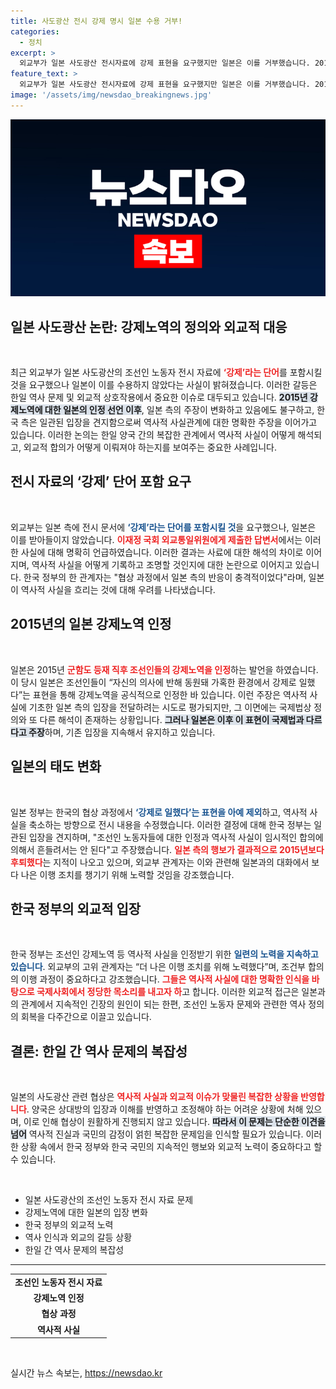 ```yaml
---
title: 사도광산 전시 강제 명시 일본 수용 거부!
categories:
  - 정치
excerpt: >
  외교부가 일본 사도광산 전시자료에 강제 표현을 요구했지만 일본은 이를 거부했습니다. 2015년 인정한 강제노역 논란이 재점화되는 가운데, 한일 간 합의가 후퇴했다는 지적이 제기되었습니다. 지금, 그 이면의 진실을 파헤쳐 보세요!
feature_text: >
  외교부가 일본 사도광산 전시자료에 강제 표현을 요구했지만 일본은 이를 거부했습니다. 2015년 인정한 강제노역 논란이 재점화되는 가운데, 한일 간 합의가 후퇴했다는 지적이 제기되었습니다. 지금, 그 이면의 진실을 파헤쳐 보세요!
image: '/assets/img/newsdao_breakingnews.jpg'
---
```


<p><img src="/assets/img/newsdao_breakingnews.jpg" alt="cryptoinkorea 속보" /></p>

<h2 data-ke-size="size26">일본 사도광산 논란: 강제노역의 정의와 외교적 대응</h2>

<p data-ke-size="size16">&nbsp;</p>

<p>최근 외교부가 일본 사도광산의 조선인 노동자 전시 자료에 <b><span style="color: #ee2323;">‘강제’라는 단어</span></b>를 포함시킬 것을 요구했으나 일본이 이를 수용하지 않았다는 사실이 밝혀졌습니다. 이러한 갈등은 한일 역사 문제 및 외교적 상호작용에서 중요한 이슈로 대두되고 있습니다. <b><span style="background-color: #21538527;">2015년 강제노역에 대한 일본의 인정 선언 이후</span></b>, 일본 측의 주장이 변화하고 있음에도 불구하고, 한국 측은 일관된 입장을 견지함으로써 역사적 사실관계에 대한 명확한 주장을 이어가고 있습니다. 이러한 논의는 한일 양국 간의 복잡한 관계에서 역사적 사실이 어떻게 해석되고, 외교적 합의가 어떻게 이뤄져야 하는지를 보여주는 중요한 사례입니다.</p></p>

<h2 data-ke-size="size26">전시 자료의 ‘강제’ 단어 포함 요구</h2>

<p data-ke-size="size16">&nbsp;</p>

<p>외교부는 일본 측에 전시 문서에 <b><span style="color: #1a5490;">‘강제’라는 단어를 포함시킬 것</span></b>을 요구했으나, 일본은 이를 받아들이지 않았습니다. <b><span style="color: #ee2323;">이재정 국회 외교통일위원에게 제출한 답변서</span></b>에서는 이러한 사실에 대해 명확히 언급하였습니다. 이러한 결과는 사료에 대한 해석의 차이로 이어지며, 역사적 사실을 어떻게 기록하고 조명할 것인지에 대한 논란으로 이어지고 있습니다. 한국 정부의 한 관계자는 "협상 과정에서 일본 측의 반응이 충격적이었다"라며, 일본이 역사적 사실을 흐리는 것에 대해 우려를 나타냈습니다.</p>

<h2 data-ke-size="size26">2015년의 일본 강제노역 인정</h2>

<p data-ke-size="size16">&nbsp;</p>

<p>일본은 2015년 <b><span style="color: #ee2323;">군함도 등재 직후 조선인들의 강제노역을 인정</span></b>하는 발언을 하였습니다. 이 당시 일본은 조선인들이 “자신의 의사에 반해 동원돼 가혹한 환경에서 강제로 일했다”는 표현을 통해 강제노역을 공식적으로 인정한 바 있습니다. 이런 주장은 역사적 사실에 기초한 일본 측의 입장을 전달하려는 시도로 평가되지만, 그 이면에는 국제법상 정의와 또 다른 해석이 존재하는 상황입니다. <b><span style="background-color: #21538527;">그러나 일본은 이후 이 표현이 국제법과 다르다고 주장</span></b>하며, 기존 입장을 지속해서 유지하고 있습니다.</p>

<h2 data-ke-size="size26">일본의 태도 변화</h2>

<p data-ke-size="size16">&nbsp;</p>

<p>일본 정부는 한국의 협상 과정에서 <b><span style="color: #1a5490;">‘강제로 일했다’는 표현을 아예 제외</span></b>하고, 역사적 사실을 축소하는 방향으로 전시 내용을 수정했습니다. 이러한 결정에 대해 한국 정부는 일관된 입장을 견지하며, "조선인 노동자들에 대한 인정과 역사적 사실이 임시적인 합의에 의해서 흔들려서는 안 된다"고 주장했습니다. <b><span style="color: #ee2323;">일본 측의 행보가 결과적으로 2015년보다 후퇴했다</span></b>는 지적이 나오고 있으며, 외교부 관계자는 이와 관련해 일본과의 대화에서 보다 나은 이행 조치를 챙기기 위해 노력할 것임을 강조했습니다.</p>

<h2 data-ke-size="size26">한국 정부의 외교적 입장</h2>

<p data-ke-size="size16">&nbsp;</p>

<p>한국 정부는 조선인 강제노역 등 역사적 사실을 인정받기 위한 <b><span style="color: #1a5490;">일련의 노력을 지속하고 있습니다</span></b>. 외교부의 고위 관계자는 “더 나은 이행 조치를 위해 노력했다”며, 조건부 합의의 이행 과정이 중요하다고 강조했습니다. <b><span style="color: #ee2323;">그들은 역사적 사실에 대한 명확한 인식을 바탕으로 국제사회에서 정당한 목소리를 내고자 하</span></b>고 합니다. 이러한 외교적 접근은 일본과의 관계에서 지속적인 긴장의 원인이 되는 한편, 조선인 노동자 문제와 관련한 역사 정의의 회복을 다주간으로 이끌고 있습니다.</p>

<h2 data-ke-size="size26">결론: 한일 간 역사 문제의 복잡성</h2>

<p data-ke-size="size16">&nbsp;</p>

<p>일본의 사도광산 관련 협상은 <b><span style="color: #ee2323;">역사적 사실과 외교적 이슈가 맞물린 복잡한 상황을 반영합니다</span></b>. 양국은 상대방의 입장과 이해를 반영하고 조정해야 하는 어려운 상황에 처해 있으며, 이로 인해 협상이 원활하게 진행되지 않고 있습니다. <b><span style="background-color: #21538527;">따라서 이 문제는 단순한 이견을 넘어</span></b> 역사적 진실과 국민의 감정이 얽힌 복잡한 문제임을 인식할 필요가 있습니다. 이러한 상황 속에서 한국 정부와 한국 국민의 지속적인 행보와 외교적 노력이 중요하다고 할 수 있습니다. </p>

<p data-ke-size="size16">&nbsp;</p>

<ul>
  <li>일본 사도광산의 조선인 노동자 전시 자료 문제</li>
  <li>강제노역에 대한 일본의 입장 변화</li>
  <li>한국 정부의 외교적 노력</li>
  <li>역사 인식과 외교의 갈등 상황</li>
  <li>한일 간 역사 문제의 복잡성</li>
</ul>

<hr />

<table style="width: 100%;">
  <tr>
    <td style="text-align: center; height: 17px;"><b>조선인 노동자 전시 자료</b></td>
  </tr>
  <tr>
    <td style="text-align: center; height: 17px;"><b>강제노역 인정</b></td>
  </tr>
  <tr>
    <td style="text-align: center; height: 17px;"><b>협상 과정</b></td>
  </tr>
  <tr>
    <td style="text-align: center; height: 17px;"><b>역사적 사실</b></td>
  </tr>
</table>

<p data-ke-size="size16">&nbsp;</p>
실시간 뉴스 속보는, <a href="https://newsdao.kr" rel="dofollow">https://newsdao.kr</a>


